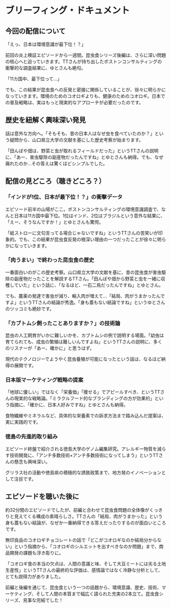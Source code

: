 # ブリーフィング・ドキュメント

## 今回の配信について

「えっ、日本は環境意識が最下位！？」

前回の炎上検証エピソードから一週間。昆虫食シリーズ後編は、さらに深い問題の核心へと迫っていきます。TTさんが持ち出したボストンコンサルティングの衝撃的な調査結果に、ゆとさんも絶句。

「11カ国中、最下位って...」

でも、この結果が昆虫食への反発と密接に関係していることが、徐々に明らかになっていきます。環境のためのコオロギよりも、健康のためのコオロギ。日本での普及戦略は、実はもっと現実的なアプローチが必要だったのです。

## 歴史を紐解く興味深い発見

話は意外な方向へ。「そもそも、昔の日本人はなぜ虫を食べていたのか？」という疑問から、山口県立大学の文献を基にした歴史考察が始まります。

「田んぼや畑は、野菜と虫が取れるフィールドだった」というTTさんの説明に、「あー、害虫駆除の副産物だったんですね」とゆとさんも納得。でも、なぜ廃れたのか...その答えは驚くほどシンプルでした。

## 配信の見どころ（聴きどころ？）

### 「インドが1位、日本が最下位！？」の衝撃データ

エピソード前半の山場がここ。ボストンコンサルティングの環境意識調査で、なんと日本は11カ国中最下位。1位はインド、2位はブラジルという意外な結果に、「えー、そうなんですか！」とゆとさんも驚愕。

「紙ストローに文句言ってる場合じゃないですね」というTTさんの苦笑いが印象的。でも、この結果が昆虫食反発の根深い理由の一つだったことが徐々に明らかになっていきます。

### 「肉うまい」で終わった昆虫食の歴史

一番面白いのがこの歴史考察。山口県立大学の文献を基に、昔の昆虫食が害虫駆除の副産物だったことを解説するTTさん。「田んぼや畑から野菜と虫を一緒に収穫していた」という話に、「なるほど、一石二鳥だったんですね」とゆとさん。

でも、農薬の発達で害虫が減り、輸入肉が増えて...「結局、肉がうまかったんですよ」というTTさんの結論が秀逸。「身も蓋もない結論ですね」というゆとさんのツッコミも絶妙です。

### 「カブトムシ飼ったことありますか？」の技術論

昆虫の人工飼育がいかに難しいかを、カブトムシの例で説明する場面。「幼虫は育てられても、成虫の繁殖は難しいんですよね」というTTさんの説明に、多くのリスナーが「あー、確かに」と思うはず。

現代のテクノロジーでようやく昆虫養殖が可能になったという話は、なるほど納得の展開です。

### 日本版マーケティング戦略の提案

「地球に優しい」ではなく「栄養価」「痩せる」でアピールすべき、というTTさんの現実的な戦略論。「ミラクルフード的なブランディングの方が効果的」という指摘に、「確かに、日本人好みですね」とゆとさんも納得。

食物繊維やミネラルなど、具体的な栄養素での訴求方法まで踏み込んだ提案は、実に実践的です。

### 徳島の先進的取り組み

エピソード終盤で紹介される徳島大学のゲノム編集研究。アレルギー物質を減らす技術開発に、「アンチ多数技術×アンチ多数技術になってしまう」というTTさんの懸念も興味深い。

グリラス社の活動や徳島県の積極的な誘致政策まで、地方発のイノベーションとして注目です。

## エピソードを聴いた後に

約32分間のエピソードでしたが、前編と合わせて昆虫食問題の全体像がくっきりと見えてくる構成の素晴らしさ。TTさんの「結局、肉がうまかった」という身も蓋もない結論が、なぜか一番納得できる答えだったりするのが面白いところです。

無印良品のコオロギチョコレートの話で「どこがコオロギなのか結局分からない」という指摘から、「コオロギのシルエットを出すべきなのか問題」まで、商品開発の課題も浮き彫りに。

「コオロギ食の本当の欠点は、人間の意識と味、そして大豆ミートには劣る土地生産性」というTTさんの最終的な評価は、感情論ではなく冷静な分析として、とても説得力がありました。

前編と後編を通じて、昆虫食という一つの話題から、環境意識、歴史、技術、マーケティング、そして人間の本質まで幅広く語られた充実の2本立て。昆虫食シリーズ、見事な完結でした！